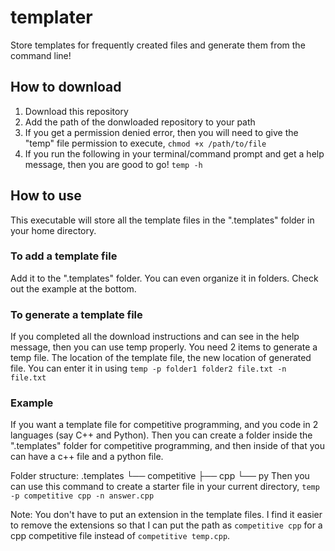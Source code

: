 # templater
Store templates for frequently created files and generate them from the command line!

## How to download
1. Download this repository
2. Add the path of the donwloaded repository to your path
3. If you get a permission denied error, then you will need to give the "temp" file permission to execute, `chmod +x /path/to/file`
4. If you run the following in your terminal/command prompt and get a help message, then you are good to go! `temp -h`

## How to use
This executable will store all the template files in the ".templates" folder in your home directory.

### To add a template file
Add it to the ".templates" folder. You can even organize it in folders. Check out the example at the bottom.

### To generate a template file
If you completed all the download instructions and can see in the help message, then you can use temp properly. You need 2 items to generate a temp file. The location of the template file, the new location of generated file. You can enter it in using `temp -p folder1 folder2 file.txt -n file.txt`

### Example
If you want a template file for competitive programming, and you code in 2 languages (say C++ and Python). Then you can create a folder inside the ".templates" folder for competitive programming, and then inside of that you can have a c++ file and a python file.

Folder structure:
.templates
└── competitive
    ├── cpp
    └── py
Then you can use this command to create a starter file in your current directory, `temp -p competitive cpp -n answer.cpp`

Note: You don't have to put an extension in the template files. I find it easier to remove the extensions so that I can put the path as `competitive cpp` for a cpp competitive file instead of `competitive temp.cpp`.
